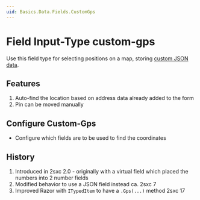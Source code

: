```yaml
---
uid: Basics.Data.Fields.CustomGps
---
```

# Field Input-Type **custom-gps**

Use this field type for selecting positions on a map, storing [custom JSON data](xref:Basics.Data.Fields.Custom).


## Features

1. Auto-find the location based on address data already added to the form
1. Pin can be moved manually

## Configure Custom-Gps

* Configure which fields are to be used to find the coordinates

## History

1. Introduced in 2sxc 2.0 - originally with a virtual field which placed the numbers into 2 number fields
1. Modified behavior to use a JSON field instead ca. 2sxc 7
1. Improved Razor with `ITypedItem` to have a `.Gps(...)` method 2sxc 17
